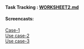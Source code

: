 #### Task Tracking : [WORKSHEET2.md](https://github.ncsu.edu/sbiswas4/CSC510_Fall17_Project/blob/master/service/WORKSHEET.md)<br>

#### Screencasts:
[Case-1](URL)<br>
[Use case-2](URL)<br>
[Use case-3](URL) <br>
